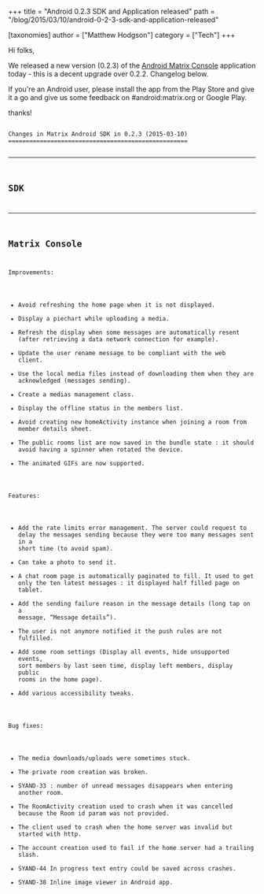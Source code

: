 +++
title = "Android 0.2.3 SDK and Application released"
path = "/blog/2015/03/10/android-0-2-3-sdk-and-application-released"

[taxonomies]
author = ["Matthew Hodgson"]
category = ["Tech"]
+++

Hi folks,

We released a new version (0.2.3) of the <a href="https://play.google.com/store/apps/details?id=org.matrix.androidsdk.alpha">Android Matrix Console</a> application today - this is a decent upgrade over 0.2.2.  Changelog below.

If you're an Android user, please install the app from the Play Store and give it a go and give us some feedback on #android:matrix.org or Google Play.

thanks!

<code>
Changes in Matrix Android SDK in 0.2.3 (2015-03-10)
===================================================

-----
 SDK
-----
  
-----------------
 Matrix Console
-----------------

Improvements:

 * Avoid refreshing the home page when it is not displayed.
 * Display a piechart while uploading a media.
 * Refresh the display when some messages are automatically resent (after retrieving a data network connection for example).
 * Update the user rename message to be compliant with the web client.
 * Use the local media files instead of downloading them when they are acknowledged (messages sending).
 * Create a medias management class.
 * Display the offline status in the members list.
 * Avoid creating new homeActivity instance when joining a room from member details sheet.
 * The public rooms list are now saved in the bundle state : it should avoid having a spinner when rotated the device.
 * The animated GIFs are now supported.

Features:

 * Add the rate limits error management. The server could request to delay the messages sending because they were too many messages sent in a short time (to avoid spam).
 * Can take a photo to send it.
 * A chat room page is automatically paginated to fill. It used to get only the ten latest messages : it displayed half filled page on tablet.
 * Add the sending failure reason in the message details (long tap on a message, “Message details”).
 * The user is not anymore notified it the push rules are not fulfilled.
 * Add some room settings (Display all events, hide unsupported events, sort members by last seen time, display left members, display public rooms in the home page).
 * Add various accessibility tweaks.

Bug fixes:

 * The media downloads/uploads were sometimes stuck.
 * The private room creation was broken.
 * SYAND-33 : number of unread messages disappears when entering another room.
 * The RoomActivity creation used to crash when it was cancelled because the Room id param was not provided.
 * The client used to crash when the home server was invalid but started with http.
 * The account creation used to fail if the home server had a trailing slash.
 * SYAND-44 In progress text entry could be saved across crashes.
 * SYAND-38 Inline image viewer in Android app.

</code>
